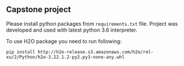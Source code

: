 Capstone project
---

Please install python packages from `requirements.txt` file. Project was developed and used with latest python 3.6 interpreter.

To use H2O package you need to run following:
```
pip install http://h2o-release.s3.amazonaws.com/h2o/rel-xu/2/Python/h2o-3.22.1.2-py2.py3-none-any.whl
```
